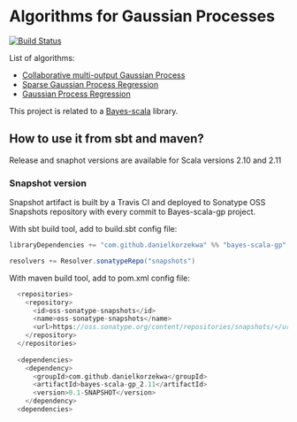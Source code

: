 # Algorithms for Gaussian Processes

[![Build Status](https://travis-ci.org/danielkorzekwa/bayes-scala-gp.svg)](https://travis-ci.org/danielkorzekwa/bayes-scala-gp)

List of algorithms:
* [Collaborative multi-output Gaussian Process](https://github.com/danielkorzekwa/bayes-scala-gp/blob/master/doc/cogp/cogp.md)
* [Sparse Gaussian Process Regression](https://github.com/danielkorzekwa/bayes-scala-gp/blob/master/doc/sgpr/sgpr.md)
* [Gaussian Process Regression](https://github.com/danielkorzekwa/bayes-scala-gp/blob/master/doc/gpr/gpr.md)

This project is related to a [Bayes-scala](https://github.com/danielkorzekwa/bayes-scala) library.

## How to use it from sbt and maven?

Release and snaphot versions are available for Scala versions 2.10 and 2.11

### Snapshot version

Snapshot artifact is built by a Travis CI and deployed to Sonatype OSS Snapshots repository with every commit to Bayes-scala-gp project. 

With sbt build tool, add to build.sbt config file:

```scala
libraryDependencies += "com.github.danielkorzekwa" %% "bayes-scala-gp" % "0.1-SNAPSHOT"  

resolvers += Resolver.sonatypeRepo("snapshots")
```

With maven build tool, add to pom.xml config file:

```scala
  <repositories>
    <repository>
      <id>oss-sonatype-snapshots</id>
      <name>oss-sonatype-snapshots</name>
      <url>https://oss.sonatype.org/content/repositories/snapshots/</url>
    </repository>
  </repositories>
  
  <dependencies>
    <dependency>
      <groupId>com.github.danielkorzekwa</groupId>
      <artifactId>bayes-scala-gp_2.11</artifactId>
      <version>0.1-SNAPSHOT</version>
    </dependency>
  <dependencies>
```